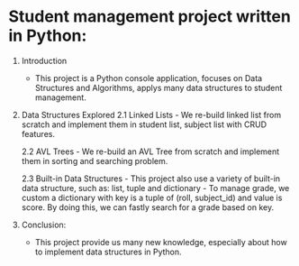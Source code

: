 # Student management project written in Python:

1. Introduction
    - This project is a Python console application, focuses on Data Structures and Algorithms, applys many data structures to student management.

2. Data Structures Explored
    2.1 Linked Lists
        - We re-build linked list from scratch and implement them in student list, subject list with CRUD features.
   
    2.2 AVL Trees
        - We re-build an AVL Tree from scratch and implement them in sorting and searching problem.
   
    2.3 Built-in Data Structures
        - This project also use a variety of built-in data structure, such as: list, tuple and dictionary
        - To manage grade, we custom a dictionary with key is a tuple of (roll, subject_id) and value is score. By doing this, we can fastly search for a grade based on key.
   
4. Conclusion:
    - This project provide us many new knowledge, especially about how to implement data structures in Python. 
